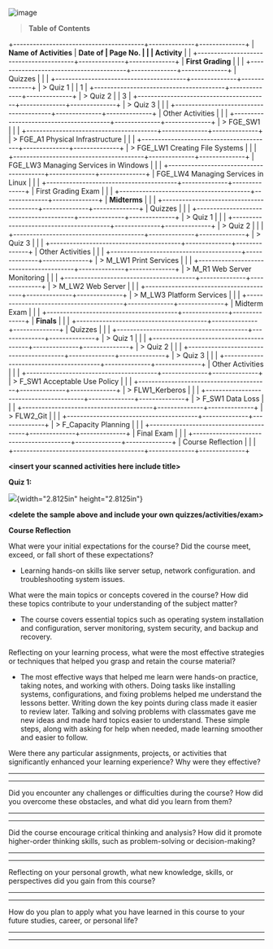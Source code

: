 ![image](https://github.com/user-attachments/assets/5bdfd698-5f6f-4c0e-b18b-106e33473b44)


> **Table of Contents**

+----------------------------------------+--------------+--------------+
| **Name of Activities**                 | **Date of    | **Page No.** |
|                                        | Activity**   |              |
+----------------------------------------+--------------+--------------+
| **First Grading**                      |              |              |
+----------------------------------------+--------------+--------------+
| Quizzes                                |              |              |
+----------------------------------------+--------------+--------------+
| > Quiz 1                               |              | 1            |
+----------------------------------------+--------------+--------------+
| > Quiz 2                               |              | 3            |
+----------------------------------------+--------------+--------------+
| > Quiz 3                               |              |              |
+----------------------------------------+--------------+--------------+
| Other Activities                       |              |              |
+----------------------------------------+--------------+--------------+
| > FGE_SW1                              |              |              |
+----------------------------------------+--------------+--------------+
| > FGE_A1 Physical Infrastructure       |              |              |
+----------------------------------------+--------------+--------------+
| > FGE_LW1 Creating File Systems        |              |              |
+----------------------------------------+--------------+--------------+
| FGE_LW3 Managing Services in Windows   |              |              |
+----------------------------------------+--------------+--------------+
| FGE_LW4 Managing Services in Linux     |              |              |
+----------------------------------------+--------------+--------------+
| First Grading Exam                     |              |              |
+----------------------------------------+--------------+--------------+
| **Midterms**                           |              |              |
+----------------------------------------+--------------+--------------+
| Quizzes                                |              |              |
+----------------------------------------+--------------+--------------+
| > Quiz 1                               |              |              |
+----------------------------------------+--------------+--------------+
| > Quiz 2                               |              |              |
+----------------------------------------+--------------+--------------+
| > Quiz 3                               |              |              |
+----------------------------------------+--------------+--------------+
| Other Activities                       |              |              |
+----------------------------------------+--------------+--------------+
| > M_LW1 Print Services                 |              |              |
+----------------------------------------+--------------+--------------+
| > M_R1 Web Server Monitoring           |              |              |
+----------------------------------------+--------------+--------------+
| > M_LW2 Web Server                     |              |              |
+----------------------------------------+--------------+--------------+
| > M_LW3 Platform Services              |              |              |
+----------------------------------------+--------------+--------------+
| Midterm Exam                           |              |              |
+----------------------------------------+--------------+--------------+
| **Finals**                             |              |              |
+----------------------------------------+--------------+--------------+
| Quizzes                                |              |              |
+----------------------------------------+--------------+--------------+
| > Quiz 1                               |              |              |
+----------------------------------------+--------------+--------------+
| > Quiz 2                               |              |              |
+----------------------------------------+--------------+--------------+
| > Quiz 3                               |              |              |
+----------------------------------------+--------------+--------------+
| Other Activities                       |              |              |
+----------------------------------------+--------------+--------------+
| > F_SW1 Acceptable Use Policy          |              |              |
+----------------------------------------+--------------+--------------+
| > FLW1_Kerberos                        |              |              |
+----------------------------------------+--------------+--------------+
| > F_SW1 Data Loss                      |              |              |
+----------------------------------------+--------------+--------------+
| > FLW2_Git                             |              |              |
+----------------------------------------+--------------+--------------+
| > F_Capacity Planning                  |              |              |
+----------------------------------------+--------------+--------------+
| Final Exam                             |              |              |
+----------------------------------------+--------------+--------------+
| Course Reflection                      |              |              |
+----------------------------------------+--------------+--------------+

**\<insert your scanned activities here include title\>**

**Quiz 1:**

![](vertopal_9c457542678940c3a453ed91e2cc4142/media/image2.png){width="2.8125in"
height="2.8125in"}

**\<delete the sample above and include your own
quizzes/activities/exam\>**

**Course Reflection**

What were your initial expectations for the course? Did the course meet,
exceed, or fall short of these expectations?
- Learning hands-on skills like server setup, network configuration. and troubleshooting system issues.

What were the main topics or concepts covered in the course? How did
these topics contribute to your understanding of the subject matter?
- The course covers essential topics such as operating system installation and configuration, server monitoring, system security, and backup and recovery.

Reflecting on your learning process, what were the most effective
strategies or techniques that helped you grasp and retain the course
material?
- The most effective ways that helped me learn were hands-on practice, taking notes, and working with others. Doing tasks like installing systems, configurations, and fixing problems helped me understand the lessons better. Writing down the key points during class made it easier to review later. Talking and solving problems with classmates gave me new ideas and made hard topics easier to understand. These simple steps, along with asking for help when needed, made learning smoother and easier to follow.

Were there any particular assignments, projects, or activities that
significantly enhanced your learning experience? Why were they
effective?

  -----------------------------------------------------------------------

  -----------------------------------------------------------------------

Did you encounter any challenges or difficulties during the course? How
did you overcome these obstacles, and what did you learn from them?

  -----------------------------------------------------------------------

  -----------------------------------------------------------------------

Did the course encourage critical thinking and analysis? How did it
promote higher-order thinking skills, such as problem-solving or
decision-making?

  -----------------------------------------------------------------------

  -----------------------------------------------------------------------

Reflecting on your personal growth, what new knowledge, skills, or
perspectives did you gain from this course?

  -----------------------------------------------------------------------

  -----------------------------------------------------------------------

How do you plan to apply what you have learned in this course to your
future studies, career, or personal life?

  -----------------------------------------------------------------------

  -----------------------------------------------------------------------
